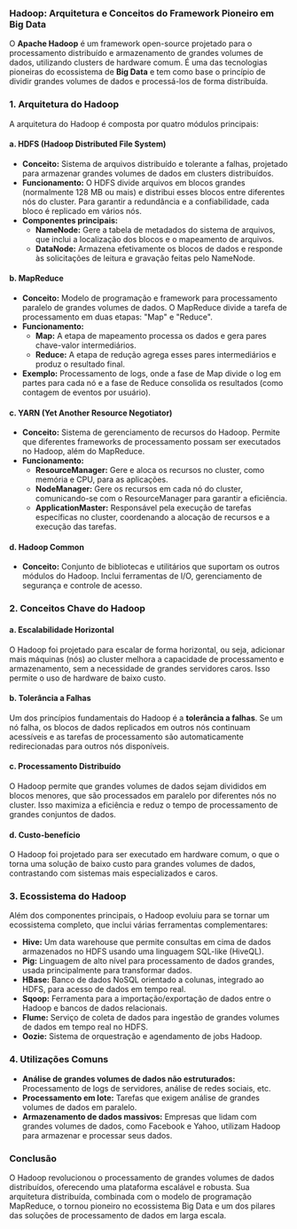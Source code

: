 ### Hadoop: Arquitetura e Conceitos do Framework Pioneiro em Big Data

O **Apache Hadoop** é um framework open-source projetado para o processamento distribuído e armazenamento de grandes volumes de dados, utilizando clusters de hardware comum. É uma das tecnologias pioneiras do ecossistema de **Big Data** e tem como base o princípio de dividir grandes volumes de dados e processá-los de forma distribuída.

### 1. **Arquitetura do Hadoop**

A arquitetura do Hadoop é composta por quatro módulos principais:

#### a. **HDFS (Hadoop Distributed File System)**
- **Conceito:** Sistema de arquivos distribuído e tolerante a falhas, projetado para armazenar grandes volumes de dados em clusters distribuídos.
- **Funcionamento:** O HDFS divide arquivos em blocos grandes (normalmente 128 MB ou mais) e distribui esses blocos entre diferentes nós do cluster. Para garantir a redundância e a confiabilidade, cada bloco é replicado em vários nós.
- **Componentes principais:**
  - **NameNode:** Gere a tabela de metadados do sistema de arquivos, que inclui a localização dos blocos e o mapeamento de arquivos.
  - **DataNode:** Armazena efetivamente os blocos de dados e responde às solicitações de leitura e gravação feitas pelo NameNode.
  
#### b. **MapReduce**
- **Conceito:** Modelo de programação e framework para processamento paralelo de grandes volumes de dados. O MapReduce divide a tarefa de processamento em duas etapas: "Map" e "Reduce".
- **Funcionamento:** 
  - **Map:** A etapa de mapeamento processa os dados e gera pares chave-valor intermediários.
  - **Reduce:** A etapa de redução agrega esses pares intermediários e produz o resultado final.
- **Exemplo:** Processamento de logs, onde a fase de Map divide o log em partes para cada nó e a fase de Reduce consolida os resultados (como contagem de eventos por usuário).

#### c. **YARN (Yet Another Resource Negotiator)**
- **Conceito:** Sistema de gerenciamento de recursos do Hadoop. Permite que diferentes frameworks de processamento possam ser executados no Hadoop, além do MapReduce.
- **Funcionamento:**
  - **ResourceManager:** Gere e aloca os recursos no cluster, como memória e CPU, para as aplicações.
  - **NodeManager:** Gere os recursos em cada nó do cluster, comunicando-se com o ResourceManager para garantir a eficiência.
  - **ApplicationMaster:** Responsável pela execução de tarefas específicas no cluster, coordenando a alocação de recursos e a execução das tarefas.

#### d. **Hadoop Common**
- **Conceito:** Conjunto de bibliotecas e utilitários que suportam os outros módulos do Hadoop. Inclui ferramentas de I/O, gerenciamento de segurança e controle de acesso.

### 2. **Conceitos Chave do Hadoop**

#### a. **Escalabilidade Horizontal**
O Hadoop foi projetado para escalar de forma horizontal, ou seja, adicionar mais máquinas (nós) ao cluster melhora a capacidade de processamento e armazenamento, sem a necessidade de grandes servidores caros. Isso permite o uso de hardware de baixo custo.

#### b. **Tolerância a Falhas**
Um dos princípios fundamentais do Hadoop é a **tolerância a falhas**. Se um nó falha, os blocos de dados replicados em outros nós continuam acessíveis e as tarefas de processamento são automaticamente redirecionadas para outros nós disponíveis.

#### c. **Processamento Distribuído**
O Hadoop permite que grandes volumes de dados sejam divididos em blocos menores, que são processados em paralelo por diferentes nós no cluster. Isso maximiza a eficiência e reduz o tempo de processamento de grandes conjuntos de dados.

#### d. **Custo-benefício**
O Hadoop foi projetado para ser executado em hardware comum, o que o torna uma solução de baixo custo para grandes volumes de dados, contrastando com sistemas mais especializados e caros.

### 3. **Ecossistema do Hadoop**
Além dos componentes principais, o Hadoop evoluiu para se tornar um ecossistema completo, que inclui várias ferramentas complementares:

- **Hive:** Um data warehouse que permite consultas em cima de dados armazenados no HDFS usando uma linguagem SQL-like (HiveQL).
- **Pig:** Linguagem de alto nível para processamento de dados grandes, usada principalmente para transformar dados.
- **HBase:** Banco de dados NoSQL orientado a colunas, integrado ao HDFS, para acesso de dados em tempo real.
- **Sqoop:** Ferramenta para a importação/exportação de dados entre o Hadoop e bancos de dados relacionais.
- **Flume:** Serviço de coleta de dados para ingestão de grandes volumes de dados em tempo real no HDFS.
- **Oozie:** Sistema de orquestração e agendamento de jobs Hadoop.

### 4. **Utilizações Comuns**
- **Análise de grandes volumes de dados não estruturados:** Processamento de logs de servidores, análise de redes sociais, etc.
- **Processamento em lote:** Tarefas que exigem análise de grandes volumes de dados em paralelo.
- **Armazenamento de dados massivos:** Empresas que lidam com grandes volumes de dados, como Facebook e Yahoo, utilizam Hadoop para armazenar e processar seus dados.

### Conclusão
O Hadoop revolucionou o processamento de grandes volumes de dados distribuídos, oferecendo uma plataforma escalável e robusta. Sua arquitetura distribuída, combinada com o modelo de programação MapReduce, o tornou pioneiro no ecossistema Big Data e um dos pilares das soluções de processamento de dados em larga escala.
